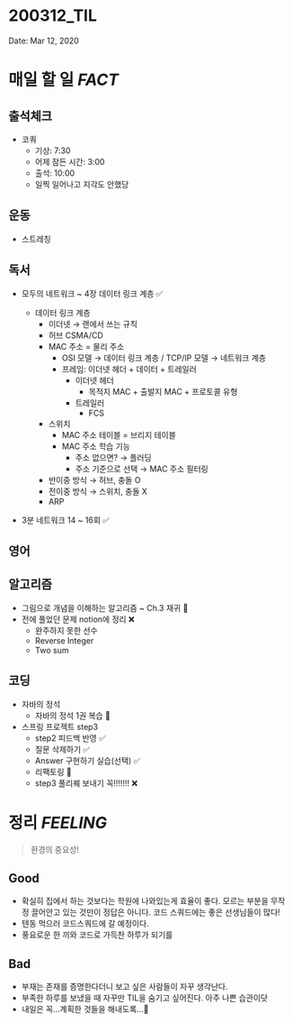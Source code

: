 # 200312_TIL

Date: Mar 12, 2020

# **매일 할 일 *FACT***

## **출석체크**

- 코쿼
    - 기상: 7:30
    - 어제 잠든 시간: 3:00
    - 출석: 10:00
    - 일찍 일어나고 지각도 안했당

## **운동**

- 스트레칭

## **독서**

- 모두의 네트워크 ~ 4장 데이터 링크 계층 ✅
    - 데이터 링크 계층
        - 이더넷 → 랜에서 쓰는 규칙
        - 허브 CSMA/CD
        - MAC 주소 = 물리 주소
            - OSI 모델 → 데이터 링크 계층 / TCP/IP 모델 → 네트워크 계층
            - 프레임: 이더넷 헤더 + 데이터 + 트레일러
                - 이더넷 헤더
                    - 목적지 MAC + 출발지 MAC + 프로토콜 유형
                - 트레일러
                    - FCS
        - 스위치
            - MAC 주소 테이블 = 브리지 테이블
            - MAC 주소 학습 기능
                - 주소 없으면? → 플러딩
                - 주소 기준으로 선택 → MAC 주소 필터링
        - 반이중 방식 →  허브, 충돌 O
        - 전이중 방식 → 스위치, 충돌 X
        - ARP

- 3분 네트워크 14 ~ 16회 ✅

## **영어**

## **알고리즘**

- 그림으로 개념을 이해하는 알고리즘 ~ Ch.3 재귀 🔺
- 전에 풀었던 문제 notion에 정리 ❌
    - 완주하지 못한 선수
    - Reverse Integer
    - Two sum

## **코딩**

- 자바의 정석
    - 자바의 정석 1권 복습 🔺
- 스프링 프로젝트 step3
    - step2 피드백 반영 ✅
    - 질문 삭제하기 ✅
    - Answer 구현하기 실습(선택) ✅
    - 리팩토링 🔺
    - step3 풀리퀘 보내기 꼭!!!!!!! ❌

# 정리 *FEELING*

> 환경의 중요성!

## Good

- 확실히 집에서 하는 것보다는 학원에 나와있는게 효율이 좋다. 모르는 부분을 무작정 끌어안고 있는 것만이 정답은 아니다. 코드 스쿼드에는 좋은 선생님들이 많다!
- 텐동 먹으러 코드스쿼드에 갈 예정이다.
- 풍요로운 한 끼와 코드로 가득찬 하루가 되기를

## Bad

- 부재는 존재를 증명한다더니 보고 싶은 사람들이 자꾸 생각난다.
- 부족한 하루를 보냈을 때 자꾸만 TIL을 숨기고 싶어진다. 아주 나쁜 습관이닷
- 내일은 꼭...계획한 것들을 해내도록...🙏